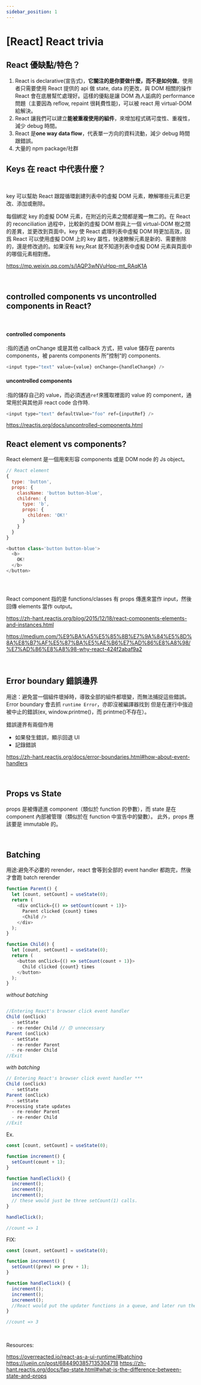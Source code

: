 ```yaml
---
sidebar_position: 1
---
```


# [React] React trivia

## React 優缺點/特色？

1. React is declarative(宣告式)，**它關注的是你要做什麼，而不是如何做**。使用者只需要使用 React 提供的 api 做 state, data 的更改，與 DOM 相關的操作 React 會在底層幫忙處理好。這樣的優點是讓 DOM 為人詬病的 performance 問題（主要因為 reflow, repaint 很耗費性能)，可以被 react 用 virtual-DOM 給解決。
2. React 讓我們可以建立**能被重複使用的組件**，來增加程式碼可度性、重複性，減少 debug 時間。
3. React 是**one way data flow**，代表單一方向的資料流動，減少 debug 時間跟錯誤。
4. 大量的 npm package/社群

## Keys 在 react 中代表什麼？

&nbsp;

key 可以幫助 React 跟蹤循環創建列表中的虛擬 DOM 元素，瞭解哪些元素已更改、添加或刪除。

每個綁定 key 的虛擬 DOM 元素，在附近的元素之間都是獨一無二的。在 React 的 reconciliation 過程中，比較新的虛擬 DOM 樹與上一個 virtual-DOM 樹之間的差異，並更改到頁面中。key 使 React 處理列表中虛擬 DOM 時更加高效，因爲 React 可以使用虛擬 DOM 上的 key 屬性，快速瞭解元素是新的、需要刪除的，還是修改過的。如果沒有 key,Rεat 就不知道列表中虛擬 DOM 元素與頁面中的哪個元素相對應。

https://mp.weixin.qq.com/s/lAQP3wNVuHpp-mt_RAqK1A

&nbsp;

## controlled components vs uncontrolled components in React?

&nbsp;

#### controlled components

:指的透過 onChange 或是其他 callback 方式，把 value 儲存在 parents components，被 parents components 所”控制“的 components.

```js
<input type="text" value={value} onChange={handleChange} />
```

#### uncontrolled components

:指的儲存自己的 value，而必須透過`ref`來獲取裡面的 value 的 component，通常用於與其他非 react code 合作時.

```js
<input type="text" defaultValue="foo" ref={inputRef} />
```

https://reactjs.org/docs/uncontrolled-components.html

## React element vs components?

React element 是一個用來形容 components 或是 DOM node 的 Js object。

```js
// React element
{
  type: 'button',
  props: {
    className: 'button button-blue',
    children: {
      type: 'b',
      props: {
        children: 'OK!'
      }
    }
  }
}

<button class='button button-blue'>
  <b>
    OK!
  </b>
</button>





```

React component 指的是 functions/classes 有 props 傳進來當作 input，然後回傳 elements 當作 output。

https://zh-hant.reactjs.org/blog/2015/12/18/react-components-elements-and-instances.html

https://medium.com/%E9%BA%A5%E5%85%8B%E7%9A%84%E5%8D%8A%E8%B7%AF%E5%87%BA%E5%AE%B6%E7%AD%86%E8%A8%98/%E7%AD%86%E8%A8%98-why-react-424f2abaf9a2

&nbsp;

## Error boundary 錯誤邊界

用途：避免當一個組件壞掉時，導致全部的組件都壞變，而無法捕捉這些錯誤。Error boundary 會去抓 `runtime Error`，亦即沒被編譯器找到 但是在運行中強迫被中止的錯誤(ex, window.printme()，而 printme()不存在）。

錯誤邊界有兩個作用

- 如果發生錯誤，顯示回退 UI
- 記錄錯誤

https://zh-hant.reactjs.org/docs/error-boundaries.html#how-about-event-handlers

&nbsp;

## Props vs State

props 是被傳遞進 component（類似於 function 的參數），而 state 是在 component 內部被管理（類似於在 function 中宣告中的變數）。
此外，props 應該要是 immutable 的。

&nbsp;

## Batching

用途:避免不必要的 rerender，react 會等到全部的 event handler 都跑完，然後才會跑 batch rerender

```js
function Parent() {
  let [count, setCount] = useState(0);
  return (
    <div onClick={() => setCount(count + 1)}>
      Parent clicked {count} times
      <Child />
    </div>
  );
}

function Child() {
  let [count, setCount] = useState(0);
  return (
    <button onClick={() => setCount(count + 1)}>
      Child clicked {count} times
    </button>
  );
}
```

_without batching_

```js

//Entering React's browser click event handler
Child (onClick)
  - setState
  - re-render Child // 😞 unnecessary
Parent (onClick)
  - setState
  - re-render Parent
  - re-render Child
//Exit

```

_with batching_

```js
// Entering React's browser click event handler ***
Child (onClick)
  - setState
Parent (onClick)
  - setState
Processing state updates
  - re-render Parent
  - re-render Child
//Exit

```

Ex.

```js
const [count, setCount] = useState(0);

function increment() {
  setCount(count + 1);
}

function handleClick() {
  increment();
  increment();
  increment();
  // these would just be three setCount(1) calls.
}

handleClick();

//count => 1
```

FIX:

```js
const [count, setCount] = useState(0);

function increment() {
  setCount((prev) => prev + 1);
}

function handleClick() {
  increment();
  increment();
  increment();
  //React would put the updater functions in a queue, and later run them in sequence, resulting in a re-render with count set to 3.
}

//count => 3
```

&nbsp;

Resources:

https://overreacted.io/react-as-a-ui-runtime/#batching
https://juejin.cn/post/6844903857135304718
https://zh-hant.reactjs.org/docs/faq-state.html#what-is-the-difference-between-state-and-props
